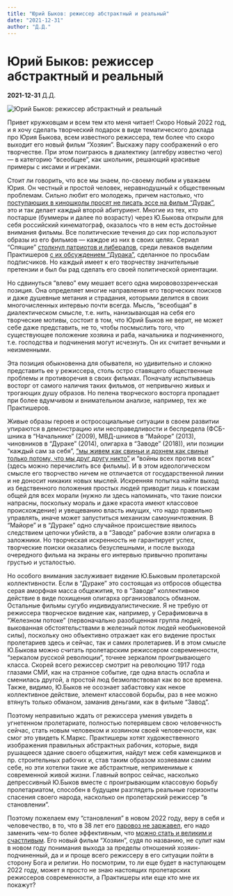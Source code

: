 ```yaml
---
title: "Юрий Быков: режиссер абстрактный и реальный"
date: "2021-12-31"
author: "Д.Д."
---
```


# Юрий Быков: режиссер абстрактный и реальный

**2021-12-31** Д.Д.

![Юрий Быков: режиссер абстрактный и реальный](https://cdnn21.img.ria.ru/images/98889/38/988893893_0:0:3001:2048_600x0_80_0_0_e861e6d45be1af550eb2d6ede049881f.jpg)

Привет кружковцам и всем тем кто меня читает! Скоро Новый 2022 год, и я хочу сделать творческий подарок в виде тематического доклада про Юрия Быкова, всем известного режиссера, тем более что скоро выходит его новый фильм “Хозяин”. Выскажу пару соображений о его творчестве. При этом поиграюсь в диалектику (алгебру известно чего) — в категорию “всеобщее”, как школьник, решающий красивые примеры с иксами и игреками.

Стоит ли говорить, что все мы знаем, по-своему любим и уважаем Юрия. Он честный и простой человек, неравнодушный к общественным проблемам. Сильно любит его молодежь, причем настолько, что [поступающих в киношколы просят не писать эссе на фильм “Дурак”](https://youtu.be/GX7lQcDLfj4?t=254), это и так делает каждый второй абитуриент. Многие из тех, кто постарше (буммеры и далее по возрасту) через Ю.Быкова открыли для себя российский кинематограф, оказалось что в нем есть достойные внимания фильмы. Все политические течения до сих пор используют образы из его фильмов — каждое из них в своих целях. Сериал “Спящие” [столкнул патриотов и либералов](https://youtu.be/noXzWk5VWcU?t=2869), среди леваков выделим Практишеров [с их обсуждением “Дурака”](https://youtu.be/lqq0rTr-wq0), сделанное по просьбам подписчиков. Но каждый имеет к его творчеству значительные претензии и был бы рад сделать его своей политической ориентации.

Но сдвинуться “влево” ему мешает всего одна мирововоззренческая позиция. Она определяет многие направления его творческих поисков и даже душевные метания и страдания, которыми делится в своих многочисленных интервью почти всегда. Мысль, “всеобщая” в диалектическом смысле, т.е. нить, нанизывающая на себя его творческие мотивы, состоит в том, что Юрий Быков не верит, не может себе даже представить, не то, чтобы посмыслить того, что существующее положение хозяина и раба, начальника и подчиненного, т.е. господства и подчинения могут исчезнуть. Он их считает вечными и неизменными.

Эта позиция обыкновенна для обывателя, но удивительно и сложно представить ее у режиссера, столь остро ставящего общественные проблемы и противоречия в своих фильмах. Поначалу испытываешь восторг от самого наличия таких фильмов, от непривычно живых и трогающих душу образов. Но пелена творческого восторга пропадает при более вдумчивом и внимательном анализе, например, тех же Практишеров.

Живые образы героев и остросоциальные ситуации в своем развитии упираются в демонстрацию или несправедливости и беспредела (ФСБ-шника в “Начальнике” (2009), МВД-шников в “Майоре” (2013), чиновников в “Дураке” (2014), олигарха в “Заводе” (2018)), или позиции “каждый сам за себя”, [“мы живем как свиньи и дохнем как свиньи только потому, что мы друг другу никто”](https://youtu.be/WFDufQG3mR4?t=6086) и “войны всех против всех” (здесь можно перечислить все фильмы). И в этом идеологическом смысле его творчество ничем не отличается от государственной линии и не доносит никаких новых мыслей. Искренняя попытка найти выход из бедственного положения простых людей приводит лишь к поискам общей для всех морали (нужно ли здесь напоминать, что такие поиски напрасны, поскольку мораль и даже красота имеют классовое происхождение) и увещеванию власть имущих, что надо правильно управлять, иначе может запуститься механизм самоуничтожения. В “Майоре” и в “Дураке” одно случайное происшествие явилось следствием цепочки убийств, а в “Заводе” рабочие взяли олигарха в заложники. Но творческая искренность не гарантирует успех, творческие поиски оказались безуспешными, и после выхода очередного фильма на экраны его интервью привычно пропитаны грустью и усталостью.

Но особого внимания заслуживает видение Ю.Быковым пролетарской коллективности. Если в “Дураке” это состоящая из отбросов общества серая аморфная масса общежития, то в “Заводе” коллективное действие в виде похищения олигарха организовалось обманом. Остальные фильмы сугубо индивидуалистические. Я не требую от режиссера творческое видение как, например, у Серафимовича в “Железном потоке” (первоначально разобщенная группа людей, выкованная обстоятельствами в железный поток людей необыкновеной силы), поскольку оно объективно отражает как его видение простых пролетариев здесь и сейчас, так и самих пролетариев. И в этом смысле Ю.Быкова можно считать пролетарским режиссером современности, “зеркалом русской революции”, точнее зеркалом проигрывающего класса. Скорей всего режиссер смотрит на революцию 1917 года глазами СМИ, как на странное событие, где одна власть ослабла и сменилась другой, а простой люд безмолвствовал как во все времена. Также, видимо, Ю.Быков не осознает забастовку как некое коллективное действие, элемент классовой борьбы, раз в нее можно втянуть только обманом, заманив деньгами, как в фильме “Завод”.

Поэтому неправильно ждать от режиссера умения увидеть в угнетенном пролетариате, полностью потерявшем свою человечность сейчас, стать новым человеком и хозяином своей человечности, как смог это увидеть К.Маркс. Практишеры хотят художественного изображения правильных абстрактных рабочих, которые, видя рушащееся здание своего общежития, найдут меж себя каменщиков и пр. строительных рабочих и, став таким образом хозяевами самим себе, но эти хотелки такие же абстрактные, неприменимые к современной живой жизни. Главный вопрос сейчас, насколько депрессивный Ю.Быков вместе с проигрывающим классовую борьбу пролетариатом, способен в будущем разглядеть реальные горизонты спасения своего народа, насколько он пролетарский режиссер “в становлении”.

Поэтому пожелаем ему “становления” в новом 2022 году, веру в себя и человечество, в то, что в 38 лет его [паровоз не заржавел](https://youtu.be/noXzWk5VWcU?t=480), его надо заменить чем-то более эффективным, что [можно стать и великим и счастливым](https://youtu.be/noXzWk5VWcU?t=375). Его новый фильм “Хозяин”, судя по названию, не сулит нам в новом году понимания выхода за пределы отношений хозяин-подчиненный, да и и проще всего режиссеру в его ситуации пойти в сторону Бога и религии. Но посмотрим, то ли еще будет в наступающем 2022 году, может я просто не знаю настоящих пролетарских режиссеров современности, а Практишеры или еще кто мне их покажут?